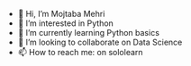 - 👋 Hi, I’m Mojtaba Mehri
- 👀 I’m interested in Python
- 🌱 I’m currently learning Python basics
- 💞️ I’m looking to collaborate on Data Science
- 📫 How to reach me: on sololearn

<!---
mojtabamehri/mojtabamehri is a ✨ special ✨ repository because its `README.md` (this file) appears on your GitHub profile.
You can click the Preview link to take a look at your changes.
--->
